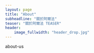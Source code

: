 ```yaml
---
layout: page
title: "About"
subheadline: "關於阿爾法"
teaser: "關於阿爾法 TEASER"
header:
    image_fullwidth: "header_drop.jpg"
---
```

about-us